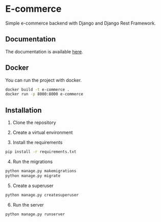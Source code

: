 # E-commerce

Simple e-commerce backend with Django and Django Rest Framework.

## Documentation

The documentation is available [here](https://documenter.getpostman.com/view/16429730/2s935uFfeD).

## Docker

You can run the project with docker.

```bash
docker build -t e-commerce .
docker run -p 8000:8000 e-commerce
```

## Installation

1. Clone the repository

2. Create a virtual environment

3. Install the requirements

```bash
pip install -r requirements.txt
```

4. Run the migrations

```bash
python manage.py makemigrations
python manage.py migrate
```

5. Create a superuser

```bash
python manage.py createsuperuser
```

6. Run the server

```bash
python manage.py runserver
```
